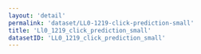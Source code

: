 ```yaml
---
layout: 'detail'
permalink: 'dataset/LL0-1219-click-prediction-small'
title: 'Ll0_1219_click_prediction_small'
datasetID: 'LL0_1219_click_prediction_small'
---
```


